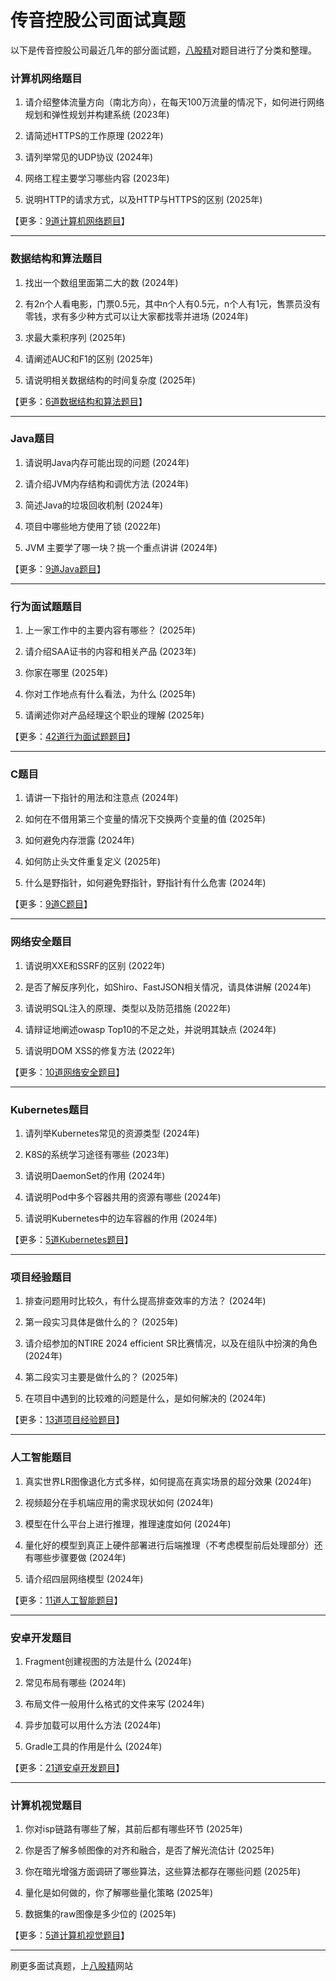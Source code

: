 # 传音控股公司面试真题

以下是传音控股公司最近几年的部分面试题，[八股精](https://www.bagujing.com)对题目进行了分类和整理。

### 计算机网络题目

1. 请介绍整体流量方向（南北方向），在每天100万流量的情况下，如何进行网络规划和弹性规划并构建系统 (2023年) 

2. 请简述HTTPS的工作原理 (2022年) 

3. 请列举常见的UDP协议 (2024年) 

4. 网络工程主要学习哪些内容 (2023年) 

5. 说明HTTP的请求方式，以及HTTP与HTTPS的区别 (2025年) 

【更多：[9道计算机网络题目](https://www.bagujing.com/companies)】


---

### 数据结构和算法题目

1. 找出一个数组里面第二大的数 (2024年) 

2. 有2n个人看电影，门票0.5元，其中n个人有0.5元，n个人有1元，售票员没有零钱，求有多少种方式可以让大家都找零并进场 (2024年) 

3. 求最大乘积序列 (2025年) 

4. 请阐述AUC和F1的区别 (2025年) 

5. 请说明相关数据结构的时间复杂度 (2025年) 

【更多：[6道数据结构和算法题目](https://www.bagujing.com/companies)】


---

### Java题目

1. 请说明Java内存可能出现的问题 (2024年) 

2. 请介绍JVM内存结构和调优方法 (2024年) 

3. 简述Java的垃圾回收机制 (2024年) 

4. 项目中哪些地方使用了锁 (2022年) 

5. JVM 主要学了哪一块？挑一个重点讲讲 (2024年) 

【更多：[9道Java题目](https://www.bagujing.com/companies)】


---

### 行为面试题题目

1. 上一家工作中的主要内容有哪些？ (2025年) 

2. 请介绍SAA证书的内容和相关产品 (2023年) 

3. 你家在哪里 (2025年) 

4. 你对工作地点有什么看法，为什么 (2025年) 

5. 请阐述你对产品经理这个职业的理解 (2025年) 

【更多：[42道行为面试题题目](https://www.bagujing.com/companies)】


---

### C题目

1. 请讲一下指针的用法和注意点 (2024年) 

2. 如何在不借用第三个变量的情况下交换两个变量的值 (2025年) 

3. 如何避免内存泄露 (2024年) 

4. 如何防止头文件重复定义 (2025年) 

5. 什么是野指针，如何避免野指针，野指针有什么危害 (2024年) 

【更多：[9道C题目](https://www.bagujing.com/companies)】


---

### 网络安全题目

1. 请说明XXE和SSRF的区别 (2022年) 

2. 是否了解反序列化，如Shiro、FastJSON相关情况，请具体讲解 (2024年) 

3. 请说明SQL注入的原理、类型以及防范措施 (2022年) 

4. 请辩证地阐述owasp Top10的不足之处，并说明其缺点 (2024年) 

5. 请说明DOM XSS的修复方法 (2022年) 

【更多：[10道网络安全题目](https://www.bagujing.com/companies)】


---

### Kubernetes题目

1. 请列举Kubernetes常见的资源类型 (2024年) 

2. K8S的系统学习途径有哪些 (2023年) 

3. 请说明DaemonSet的作用 (2024年) 

4. 请说明Pod中多个容器共用的资源有哪些 (2024年) 

5. 请说明Kubernetes中的边车容器的作用 (2024年) 

【更多：[5道Kubernetes题目](https://www.bagujing.com/companies)】


---

### 项目经验题目

1. 排查问题用时比较久，有什么提高排查效率的方法？ (2024年) 

2. 第一段实习具体是做什么的？ (2025年) 

3. 请介绍参加的NTIRE 2024 efficient SR比赛情况，以及在组队中扮演的角色 (2024年) 

4. 第二段实习主要是做什么的？ (2025年) 

5. 在项目中遇到的比较难的问题是什么，是如何解决的 (2024年) 

【更多：[13道项目经验题目](https://www.bagujing.com/companies)】


---

### 人工智能题目

1. 真实世界LR图像退化方式多样，如何提高在真实场景的超分效果 (2024年) 

2. 视频超分在手机端应用的需求现状如何 (2024年) 

3. 模型在什么平台上进行推理，推理速度如何 (2024年) 

4. 量化好的模型到真正上硬件部署进行后端推理（不考虑模型前后处理部分）还有哪些步骤要做 (2024年) 

5. 请介绍四层网络模型 (2024年) 

【更多：[11道人工智能题目](https://www.bagujing.com/companies)】


---

### 安卓开发题目

1. Fragment创建视图的方法是什么 (2024年) 

2. 常见布局有哪些 (2024年) 

3. 布局文件一般用什么格式的文件来写 (2024年) 

4. 异步加载可以用什么方法 (2024年) 

5. Gradle工具的作用是什么 (2024年) 

【更多：[21道安卓开发题目](https://www.bagujing.com/companies)】


---

### 计算机视觉题目

1. 你对isp链路有哪些了解，其前后都有哪些环节 (2025年) 

2. 你是否了解多帧图像的对齐和融合，是否了解光流估计 (2025年) 

3. 你在暗光增强方面调研了哪些算法，这些算法都存在哪些问题 (2025年) 

4. 量化是如何做的，你了解哪些量化策略 (2025年) 

5. 数据集的raw图像是多少位的 (2025年) 

【更多：[5道计算机视觉题目](https://www.bagujing.com/companies)】


---

刷更多面试真题，上[八股精](https://www.bagujing.com)网站